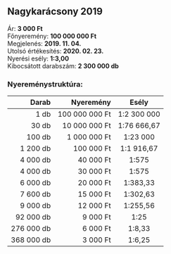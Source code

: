 ## Nagykarácsony 2019

Ár: **3 000 Ft**<br/>
Főnyeremény: **100 000 000 Ft**<br/>
Megjelenés: **2019. 11. 04.**<br/>
Utolsó értékesítés: **2020. 02. 23.**<br/>
Nyerési esély: **1:3,00**<br/>
Kibocsátott darabszám: **2 300 000 db**<br/>

### Nyereménystruktúra:
Darab|Nyeremény|Esély
---:|---:|:---:
1 db|100 000 000 Ft|1:2 300 000
30 db|10 000 000 Ft|1:76 666,67
100 db|1 000 000 Ft|1:23 000
1 200 db|100 000 Ft|1:1 916,67
4 000 db|40 000 Ft|1:575
4 000 db|30 000 Ft|1:575
6 000 db|20 000 Ft|1:383,33
7 600 db|15 000 Ft|1:302,63
9 000 db|12 000 Ft|1:255,56
92 000 db|9 000 Ft|1:25
276 000 db|6 000 Ft|1:8,33
368 000 db|3 000 Ft|1:6,25
